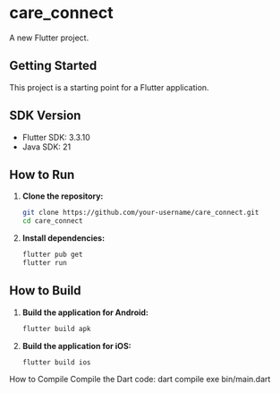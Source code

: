 # care_connect

A new Flutter project.

## Getting Started

This project is a starting point for a Flutter application.

## SDK Version

- Flutter SDK: 3.3.10
- Java SDK: 21

## How to Run

1. **Clone the repository:**
   ```sh
   git clone https://github.com/your-username/care_connect.git
   cd care_connect

2. **Install dependencies:**
   ```sh
   flutter pub get
   flutter run

## How to Build

1. **Build the application for Android:**  
    ```sh 
   flutter build apk

1. **Build the application for iOS:**
   ```sh
   flutter build ios

How to Compile
   Compile the Dart code:
   dart compile exe bin/main.dart
